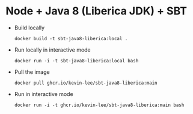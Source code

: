 # Node + Java 8 (Liberica JDK) + SBT

* Build locally
  ```shell
  docker build -t sbt-java8-liberica:local .
  ```

* Run locally in interactive mode
  ```shell
  docker run -i -t sbt-java8-liberica:local bash
  ```

* Pull the image
  ```shell
  docker pull ghcr.io/kevin-lee/sbt-java8-liberica:main
  ```

* Run in interactive mode
  ```shell
  docker run -i -t ghcr.io/kevin-lee/sbt-java8-liberica:main bash
  ```
